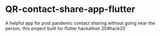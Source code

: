 # QR-contact-share-app-flutter
A helpful app for post pandemic contact sharing without going near the person, this project built for flutter hackathon 20#hack20
